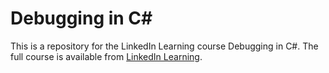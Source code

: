 # Debugging in C#

This is a repository for the LinkedIn Learning course Debugging in C#. The full course is available from [LinkedIn Learning](https://www.linkedin.com/learning/debugging-in-c-sharp).
